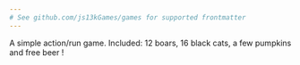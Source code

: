 ```yaml
---
# See github.com/js13kGames/games for supported frontmatter
---
```

A simple action/run game.
Included: 12 boars, 16 black cats, a few pumpkins and free beer !